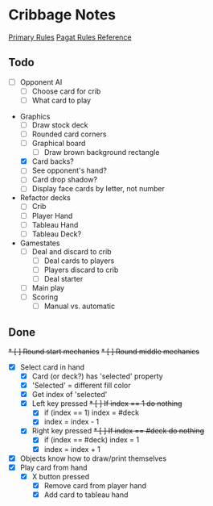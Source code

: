 # Cribbage Notes

[Primary Rules](./rulebook_2020.pdf)
[Pagat Rules Reference](https://www.pagat.com/adders/crib6.html)

## Todo

* [ ] Opponent AI
    * [ ] Choose card for crib
    * [ ] What card to play
* Graphics
    * [ ] Draw stock deck
    * [ ] Rounded card corners
    * [ ] Graphical board
        * [ ] Draw brown background rectangle
    * [x] Card backs?
    * [ ] See opponent's hand?
    * [ ] Card drop shadow?
    * [ ] Display face cards by letter, not number
* Refactor decks
    * [ ] Crib
    * [ ] Player Hand
    * [ ] Tableau Hand
    * [ ] Tableau Deck?
* Gamestates
    * [ ] Deal and discard to crib
        * [ ] Deal cards to players
        * [ ] Players discard to crib
        * [ ] Deal starter
    * [ ] Main play
    * [ ] Scoring
        * [ ] Manual vs. automatic

## Done

~~* [ ] Round start mechanics~~
~~* [ ] Round middle mechanics~~
* [x] Select card in hand
    * [x] Card (or deck?) has 'selected' property
    * [x] 'Selected' = different fill color
    * [x] Get index of 'selected'
    * [x] Left key pressed
        ~~* [ ] If index == 1 do nothing~~
        * [x] if (index == 1) index = #deck
        * [x] index = index - 1
    * [x] Right key pressed
        ~~* [ ] If index == #deck do nothing~~
        * [x] if (index == #deck) index = 1
        * [x] index = index + 1
* [x] Objects know how to draw/print themselves
* [x] Play card from hand
    * [x] X button pressed
        * [x] Remove card from player hand
        * [x] Add card to tableau hand
